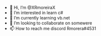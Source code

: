 - 👋 Hi, I’m @XRmoreiraX
- 👀 I’m interested in learn c#
- 🌱 I’m currently learning vb.net
- 💞️ I’m looking to collaborate on somewere
- 📫 How to reach me discord Rmorera#4531

<!---
XRmoreiraX/XRmoreiraX is a ✨ special ✨ repository because its `README.md` (this file) appears on your GitHub profile.
You can click the Preview link to take a look at your changes.
--->
